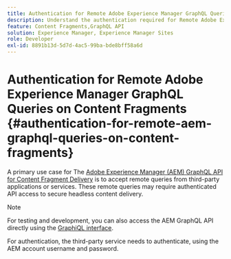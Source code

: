 ```yaml
---
title: Authentication for Remote Adobe Experience Manager GraphQL Queries on Content Fragments
description: Understand the authentication required for Remote Adobe Experience Manager GraphQL queries to secure your headless content delivery.
feature: Content Fragments,GraphQL API
solution: Experience Manager, Experience Manager Sites
role: Developer
exl-id: 8891b13d-5d7d-4ac5-99ba-bde8bff58a6d
---
```

# Authentication for Remote Adobe Experience Manager GraphQL Queries on Content Fragments {#authentication-for-remote-aem-graphql-queries-on-content-fragments}

A primary use case for The [Adobe Experience Manager (AEM) GraphQL API for Content Fragment Delivery](/help/sites-developing/headless/graphql-api/graphql-api-content-fragments.md) is to accept remote queries from third-party applications or services. These remote queries may require authenticated API access to secure headless content delivery.

>[!NOTE]
>
>For testing and development, you can also access the AEM GraphQL API directly using the [GraphiQL interface](/help/sites-developing/headless/graphql-api/graphql-api-content-fragments.md#graphiql-interface).

For authentication, the third-party service needs to authenticate, using the AEM account username and password.

<!-- 6.5.10.0 - does this content/page need to be migrated? -->

<!--
For authentication the third-party service needs to [retrieve an Access Token](#retrieving-access-token), that can then be [used in the GraphQL Request](#use-access-token-in-graphql-request).

## Retrieving an Access Token {#retrieving-access-token}

See [Generating Access Tokens for Server Side APIs](/help/sites-developing/generating-access-tokens-for-server-side-apis.md) for full details.

## Using the Access Token in a GraphQL Request {#use-access-token-in-graphql-request}

For a third-party service to connect with an AEM instance it needs to have an *Access Token*. The service must then add this token to the `Authorization` header on the POST request. 

For example, a GraphQL Authorization Header:

```xml
Authorization: Bearer <access_token>
```

## Permission Requirements {#permission-requirements}

All requests made using the access token will actually be made *by the user account that generated the token*. 

This means that you need to check that the account has the permissions required to run GraphQL queries. 

You can check this by using GraphiQL on the local instance.
-->
